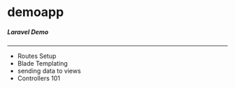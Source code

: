 # demoapp
##### Laravel Demo
---------
* Routes Setup
* Blade Templating
* sending data to views
* Controllers 101
